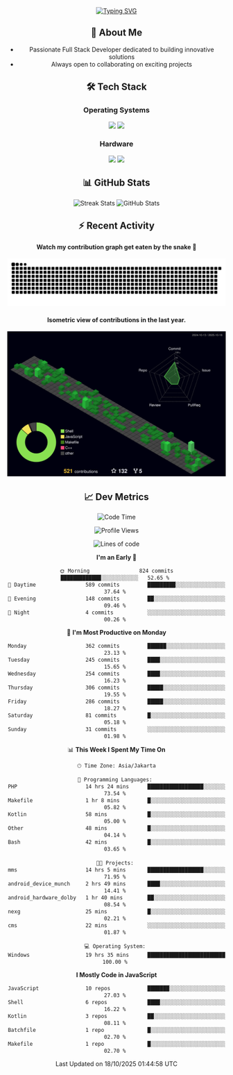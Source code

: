 <div align="center" style="max-width: 900px; margin: auto;">
<a href="https://github.com/thunderkex">
  <img src="https://readme-typing-svg.herokuapp.com?font=Fira+Code&pause=1000&center=true&vCenter=true&width=435&lines=Ha+ha!+I+am+here!;Told+you+a+storm+was+coming!" alt="Typing SVG" />
</a>

## 👋 About Me
- Passionate Full Stack Developer dedicated to building innovative solutions
- Always open to collaborating on exciting projects

## 🛠️ Tech Stack
### Operating Systems
<a href="#"><img src="https://img.shields.io/badge/Linux-FCC624?style=flat&logo=linux&logoColor=black"></a>
<a href="#"><img src="https://img.shields.io/badge/Windows-0078D6?style=flat&logo=windows&logoColor=white"></a>

### Hardware
<a href="#"><img src="https://img.shields.io/badge/Raspberry%20Pi-C51A4A?style=flat&logo=raspberrypi&logoColor=white"></a>
<a href="#"><img src="https://img.shields.io/badge/Arduino-00979D?style=flat&logo=Arduino&logoColor=white"></a>

## 📊 GitHub Stats
<div align="center">
  <img src="https://streak-stats.demolab.com?user=thunderkex&theme=tokyonight-duo&border_radius=20" alt="Streak Stats" />
  <img src="https://github-readme-stats.vercel.app/api?username=thunderkex&show_icons=true&theme=tokyonight&border_radius=20" alt="GitHub Stats" />
</div>

## ⚡ Recent Activity
<h4>Watch my contribution graph get eaten by the snake 🐍</h4>
<img width="600em" alt="thunderkex's Github commit snake" src="https://raw.githubusercontent.com/thunderkex/thunderkex/output/grid-snake-ov.svg" />

<h4>Isometric view of contributions in the last year.</h4>
<a href="./profile-3d-contrib/profile-night-green.svg">
	<img width="600em" src="./profile-3d-contrib/profile-night-green.svg">
</a>

## 📈 Dev Metrics
<!--START_SECTION:waka-->
![Code Time](http://img.shields.io/badge/Code%20Time-1%2C637%20hrs%206%20mins-blue)

![Profile Views](http://img.shields.io/badge/Profile%20Views-5-blue)

![Lines of code](https://img.shields.io/badge/From%20Hello%20World%20I%27ve%20Written-3.5%20million%20lines%20of%20code-blue)

**I'm an Early 🐤** 

```text
🌞 Morning                824 commits         █████████████░░░░░░░░░░░░   52.65 % 
🌆 Daytime                589 commits         █████████░░░░░░░░░░░░░░░░   37.64 % 
🌃 Evening                148 commits         ██░░░░░░░░░░░░░░░░░░░░░░░   09.46 % 
🌙 Night                  4 commits           ░░░░░░░░░░░░░░░░░░░░░░░░░   00.26 % 
```
📅 **I'm Most Productive on Monday** 

```text
Monday                   362 commits         ██████░░░░░░░░░░░░░░░░░░░   23.13 % 
Tuesday                  245 commits         ████░░░░░░░░░░░░░░░░░░░░░   15.65 % 
Wednesday                254 commits         ████░░░░░░░░░░░░░░░░░░░░░   16.23 % 
Thursday                 306 commits         █████░░░░░░░░░░░░░░░░░░░░   19.55 % 
Friday                   286 commits         █████░░░░░░░░░░░░░░░░░░░░   18.27 % 
Saturday                 81 commits          █░░░░░░░░░░░░░░░░░░░░░░░░   05.18 % 
Sunday                   31 commits          ░░░░░░░░░░░░░░░░░░░░░░░░░   01.98 % 
```


📊 **This Week I Spent My Time On** 

```text
🕑︎ Time Zone: Asia/Jakarta

💬 Programming Languages: 
PHP                      14 hrs 24 mins      ██████████████████░░░░░░░   73.54 % 
Makefile                 1 hr 8 mins         █░░░░░░░░░░░░░░░░░░░░░░░░   05.82 % 
Kotlin                   58 mins             █░░░░░░░░░░░░░░░░░░░░░░░░   05.00 % 
Other                    48 mins             █░░░░░░░░░░░░░░░░░░░░░░░░   04.14 % 
Bash                     42 mins             █░░░░░░░░░░░░░░░░░░░░░░░░   03.65 % 

🐱‍💻 Projects: 
mms                      14 hrs 5 mins       ██████████████████░░░░░░░   71.95 % 
android_device_munch     2 hrs 49 mins       ████░░░░░░░░░░░░░░░░░░░░░   14.41 % 
android_hardware_dolby   1 hr 40 mins        ██░░░░░░░░░░░░░░░░░░░░░░░   08.54 % 
nexg                     25 mins             █░░░░░░░░░░░░░░░░░░░░░░░░   02.21 % 
cms                      22 mins             ░░░░░░░░░░░░░░░░░░░░░░░░░   01.87 % 

💻 Operating System: 
Windows                  19 hrs 35 mins      █████████████████████████   100.00 % 
```

**I Mostly Code in JavaScript** 

```text
JavaScript               10 repos            ███████░░░░░░░░░░░░░░░░░░   27.03 % 
Shell                    6 repos             ████░░░░░░░░░░░░░░░░░░░░░   16.22 % 
Kotlin                   3 repos             ██░░░░░░░░░░░░░░░░░░░░░░░   08.11 % 
Batchfile                1 repo              █░░░░░░░░░░░░░░░░░░░░░░░░   02.70 % 
Makefile                 1 repo              █░░░░░░░░░░░░░░░░░░░░░░░░   02.70 % 
```




 Last Updated on 18/10/2025 01:44:58 UTC
<!--END_SECTION:waka-->
</div>
